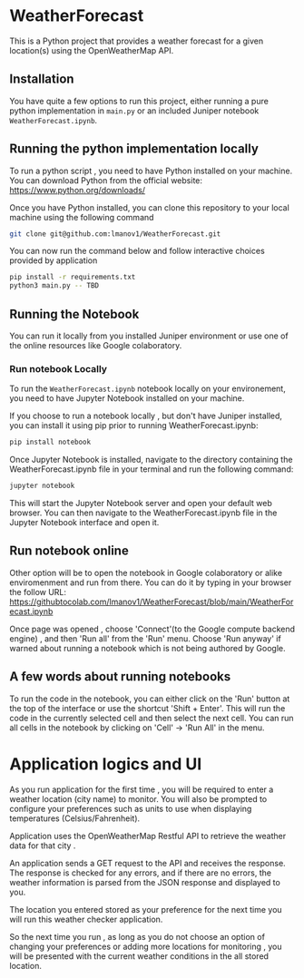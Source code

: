 # WeatherForecast

This is a Python project that provides a weather forecast for a given location(s) using the OpenWeatherMap API.

## Installation 
You have quite a few options to run this project, either running a pure python implementation in `main.py` or an included Juniper notebook `WeatherForecast.ipynb`.


## Running the python implementation locally
To run a python script , you need to have Python installed on your machine. You can download Python from the official website: https://www.python.org/downloads/

Once you have Python installed, you can clone this repository to your local machine using the following command

```bash
git clone git@github.com:lmanov1/WeatherForecast.git
```
You can now run the command below and follow interactive choices provided by application

```bash
pip install -r requirements.txt
python3 main.py -- TBD
```

## Running the Notebook
You can run it locally from you installed Juniper environment or use one of the online resources like Google colaboratory.

### Run notebook Locally
To run the `WeatherForecast.ipynb` notebook locally on your environement, you need to have Jupyter Notebook installed on your machine.

If you choose to run a notebook locally , but don't have Juniper installed, you can install it using pip prior to running WeatherForecast.ipynb:

```bash
pip install notebook
```
Once Jupyter Notebook is installed, navigate to the directory containing the WeatherForecast.ipynb file in your terminal and run the following command:

```bash
jupyter notebook
```
This will start the Jupyter Notebook server and open your default web browser. You can then navigate to the WeatherForecast.ipynb file in the Jupyter Notebook interface and open it.

## Run notebook online 
Other option will be to open the notebook in Google colaboratory or alike enviromenment and run from there.
You can do it by typing in your browser the follow URL:
https://githubtocolab.com/lmanov1/WeatherForecast/blob/main/WeatherForecast.ipynb

Once page was opened  , choose 'Connect'(to the Google compute backend engine) , and then 'Run all' from the 'Run' menu.
Choose 'Run anyway' if warned about running a notebook which is not being authored by Google.


## A few words about running notebooks
To run the code in the notebook, you can either click on the 'Run' button at the top of the interface or use the shortcut 'Shift + Enter'. This will run the code in the currently selected cell and then select the next cell. You can run all cells in the notebook by clicking on 'Cell' -> 'Run All' in the menu.

# Application logics and UI
As you run application for the first time , you will be required to enter a weather location (city name) to monitor.
You will also be prompted to configure your preferences such as units to use when displaying temperatures (Celsius/Fahrenheit).

Application uses the OpenWeatherMap Restful API to retrieve the weather data for that city .

An application sends a GET request to the API and receives the response. The response is checked for any errors, and if there are no errors, the weather information is parsed from the JSON response and displayed to you.

The location you entered stored as your preference for the next time you will run this weather checker application.

So the next time you run , as long as you do not choose an option of changing your preferences or adding more locations for monitoring ,  you will be presented with the current weather conditions in the all stored location.

